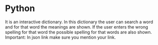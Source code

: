 # Python
It is an interactive dictionary. In this dictionary the user can search a word and for that word the meanings are shown. If the user enters the wrong spelling for that word the possible spelling for that words are also shown.
Important: In json link make sure you mention your link.
